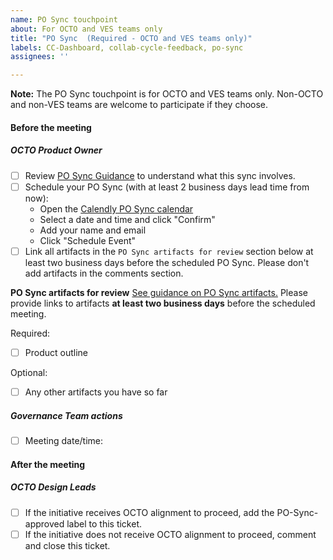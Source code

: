 ```yaml
---
name: PO Sync touchpoint
about: For OCTO and VES teams only
title: "PO Sync  (Required - OCTO and VES teams only)"
labels: CC-Dashboard, collab-cycle-feedback, po-sync 
assignees: ''

---
```

**Note:** The PO Sync touchpoint is for OCTO and VES teams only. Non-OCTO and non-VES teams are welcome to participate if they choose.

#### Before the meeting

##### OCTO Product Owner
- [ ] Review [PO Sync Guidance](https://depo-platform-documentation.scrollhelp.site/collaboration-cycle/po-sync) to understand what this sync involves.
- [ ] Schedule your PO Sync (with at least 2 business days lead time from now):
  - Open the [Calendly PO Sync calendar](https://calendly.com/collaboration-cycle/po-sync)
  - Select a date and time and click "Confirm"
  - Add your name and email
  - Click "Schedule Event"
- [ ] Link all artifacts in the `PO Sync artifacts for review` section below at least two business days before the scheduled PO Sync. Please don't add artifacts in the comments section.

**PO Sync artifacts for review**
[See guidance on PO Sync artifacts.](https://depo-platform-documentation.scrollhelp.site/collaboration-cycle/po-sync#POSync-Whatartifactswillbeneeded?) Please provide links to artifacts **at least two business days** before the scheduled meeting.

Required:
- [ ] Product outline

Optional:
- [ ] Any other artifacts you have so far

##### Governance Team actions
- [ ] Meeting date/time:

#### After the meeting

##### OCTO Design Leads
- [ ] If the initiative receives OCTO alignment to proceed, add the PO-Sync-approved label to this ticket.
- [ ] If the initiative does not receive OCTO alignment to proceed, comment and close this ticket.
